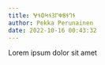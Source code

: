 ```yaml
---
title: 𐐏𐐆𐐅𐐤𐐆𐐚𐐊𐐡𐐝𐐆𐐓𐐆
author: Pekka Perunainen
date: 2022-10-16 00:43:32
---
```


Lorem ipsum dolor sit amet